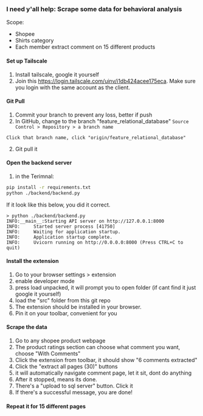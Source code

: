 ### I need y'all help: Scrape some data for behavioral analysis

Scope:
- Shopee
- Shirts category
- Each member extract comment on 15 different products

#### Set up Tailscale
1. Install tailscale, google it yourself
2. Join this https://login.tailscale.com/uinv/i1db424acee175eca. Make sure you login with the same account as the client.
#### Git Pull
1. Commit your branch to prevent any loss, better if push
2. In GitHub, change to the branch "feature_relational_database"
```Source Control > Repository > a branch name```

```Click that branch name, click "origin/feature_relational_database"```

2. Git pull it

#### Open the backend server
1. in the Terimnal:
```bash 
pip install -r requirements.txt
python ./backend/backend.py
```
If it look like this below, you did it correct.
```
> python ./backend/backend.py
INFO:__main__:Starting API server on http://127.0.0.1:8000
INFO:     Started server process [41750]
INFO:     Waiting for application startup.
INFO:     Application startup complete.
INFO:     Uvicorn running on http://0.0.0.0:8000 (Press CTRL+C to quit)
```

#### Install the extension 
1. Go to your browser settings > extension
2. enable developer mode
3. press load unpacked, it will prompt you to open folder (if cant find it just google it yourself)
4. load the "src" folder from this git repo
5. The extension should be installed in your browser.
6. Pin it on your toolbar, convenient for you

#### Scrape the data 
1. Go to any shopee product webpage
2. The product ratings section can choose what comment you want, choose "With Comments" 
3. Click the extension from toolbar, it should show "6 comments extracted"
4. Click the "extract all pages (30)" buttons
5. it will automatically navigate comment page, let it sit, dont do anything
6. After it stopped, means its done. 
8. There's a "upload to sql server" button. Click it
9. If there's a successful message, you are done!

#### Repeat it for 15 different pages
